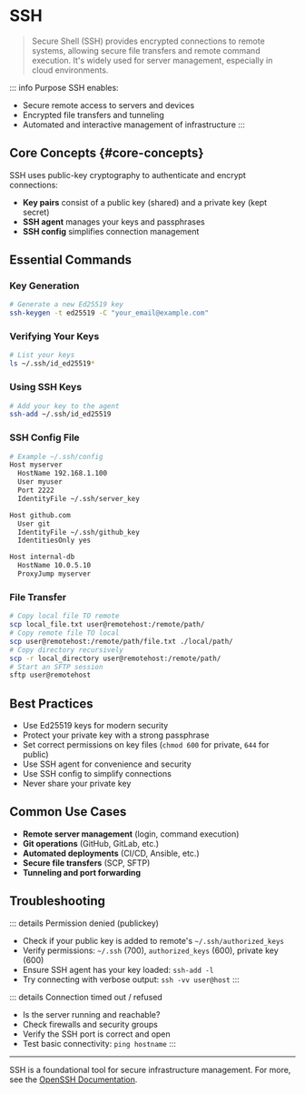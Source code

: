 # SSH <Badge type="info" text="Security" />

> Secure Shell (SSH) provides encrypted connections to remote systems, allowing secure file transfers and remote command execution. It's widely used for server management, especially in cloud environments.

::: info Purpose
SSH enables:

- Secure remote access to servers and devices
- Encrypted file transfers and tunneling
- Automated and interactive management of infrastructure
  :::

## Core Concepts {#core-concepts}

SSH uses public-key cryptography to authenticate and encrypt connections:

- **Key pairs** consist of a public key (shared) and a private key (kept secret)
- **SSH agent** manages your keys and passphrases
- **SSH config** simplifies connection management

## Essential Commands <Badge type="tip" text="Core CLI" />

### Key Generation

```sh
# Generate a new Ed25519 key
ssh-keygen -t ed25519 -C "your_email@example.com"
```

### Verifying Your Keys

```sh
# List your keys
ls ~/.ssh/id_ed25519*
```

### Using SSH Keys

```sh
# Add your key to the agent
ssh-add ~/.ssh/id_ed25519
```

### SSH Config File

```sh
# Example ~/.ssh/config
Host myserver
  HostName 192.168.1.100
  User myuser
  Port 2222
  IdentityFile ~/.ssh/server_key

Host github.com
  User git
  IdentityFile ~/.ssh/github_key
  IdentitiesOnly yes

Host internal-db
  HostName 10.0.5.10
  ProxyJump myserver
```

### File Transfer

```sh
# Copy local file TO remote
scp local_file.txt user@remotehost:/remote/path/
# Copy remote file TO local
scp user@remotehost:/remote/path/file.txt ./local/path/
# Copy directory recursively
scp -r local_directory user@remotehost:/remote/path/
# Start an SFTP session
sftp user@remotehost
```

## Best Practices

- Use Ed25519 keys for modern security
- Protect your private key with a strong passphrase
- Set correct permissions on key files (`chmod 600` for private, `644` for public)
- Use SSH agent for convenience and security
- Use SSH config to simplify connections
- Never share your private key

## Common Use Cases

- **Remote server management** (login, command execution)
- **Git operations** (GitHub, GitLab, etc.)
- **Automated deployments** (CI/CD, Ansible, etc.)
- **Secure file transfers** (SCP, SFTP)
- **Tunneling and port forwarding**

## Troubleshooting <Badge type="warning" text="Common Issues" />

::: details Permission denied (publickey)

- Check if your public key is added to remote's `~/.ssh/authorized_keys`
- Verify permissions: `~/.ssh` (700), `authorized_keys` (600), private key (600)
- Ensure SSH agent has your key loaded: `ssh-add -l`
- Try connecting with verbose output: `ssh -vv user@host`
  :::

::: details Connection timed out / refused

- Is the server running and reachable?
- Check firewalls and security groups
- Verify the SSH port is correct and open
- Test basic connectivity: `ping hostname`
  :::

---

SSH is a foundational tool for secure infrastructure management. For more, see the [OpenSSH Documentation](https://www.openssh.com/manual.html).
